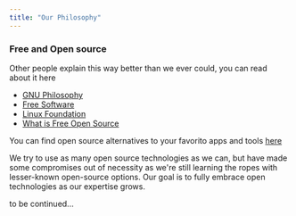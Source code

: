 ```yaml
---
title: "Our Philosophy"
---
```



### Free and Open source

Other people explain this way better than we ever could, you can read about it here
 - [GNU Philosophy](https://www.gnu.org/philosophy/philosophy.html)
 - [Free Software](https://www.gnu.org/philosophy/free-sw.html)
 - [Linux Foundation](https://www.linuxfoundation.org/about)
 - [What is Free Open Source](https://en.wikipedia.org/wiki/Free_and_open-source_software)

You can find open source alternatives to your favorito apps and tools [here](https://www.opensourcealternative.to/)

We try to use as many open source technologies as we can, but have made some compromises out of necessity as we're still learning the ropes with lesser-known open-source options. Our goal is to fully embrace open technologies as our expertise grows.

to be continued...
